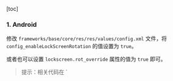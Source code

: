 [toc]

### 1. Android

修改 `frameworks/base/core/res/res/values/config.xml` 文件，将 `config_enableLockScreenRotation` 的值设置为 `true`。

或者也可以设置 `lockscreen.rot_override` 属性的值为 `true` 即可。

> 提示：相关代码在 `